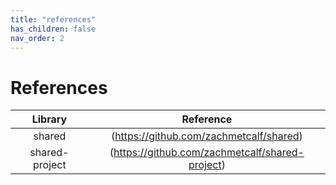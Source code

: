```yaml
---
title: "references"
has_children: false
nav_order: 2
---
```


# References

| **Library** | **Reference** |
| :----------------: | :----------------: |
| shared | (https://github.com/zachmetcalf/shared) |
| shared-project | (https://github.com/zachmetcalf/shared-project) |

